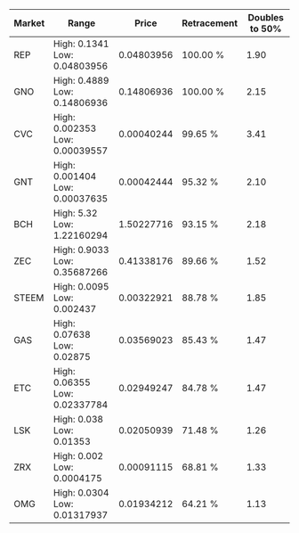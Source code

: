 | Market | Range | Price| Retracement | Doubles to 50% |
| --- | --- | --- | --- | --- |
| REP | High: 0.1341<br />Low: 0.04803956 | 0.04803956 | 100.00 % | 1.90 |
| GNO | High: 0.4889<br />Low: 0.14806936 | 0.14806936 | 100.00 % | 2.15 |
| CVC | High: 0.002353<br />Low: 0.00039557 | 0.00040244 | 99.65 % | 3.41 |
| GNT | High: 0.001404<br />Low: 0.00037635 | 0.00042444 | 95.32 % | 2.10 |
| BCH | High: 5.32<br />Low: 1.22160294 | 1.50227716 | 93.15 % | 2.18 |
| ZEC | High: 0.9033<br />Low: 0.35687266 | 0.41338176 | 89.66 % | 1.52 |
| STEEM | High: 0.0095<br />Low: 0.002437 | 0.00322921 | 88.78 % | 1.85 |
| GAS | High: 0.07638<br />Low: 0.02875 | 0.03569023 | 85.43 % | 1.47 |
| ETC | High: 0.06355<br />Low: 0.02337784 | 0.02949247 | 84.78 % | 1.47 |
| LSK | High: 0.038<br />Low: 0.01353 | 0.02050939 | 71.48 % | 1.26 |
| ZRX | High: 0.002<br />Low: 0.0004175 | 0.00091115 | 68.81 % | 1.33 |
| OMG | High: 0.0304<br />Low: 0.01317937 | 0.01934212 | 64.21 % | 1.13 |
